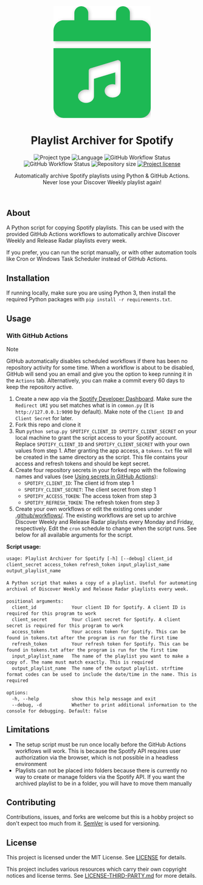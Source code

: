 <!-- Project Header -->
<div align="center">
  <img class="projectLogo" src="logo.svg" alt="Project logo" title="Project logo" width="256">

  <h1 class="projectName">Playlist Archiver for Spotify</h1>

  <p class="projectBadges">
    <img src="https://img.shields.io/badge/type-CLI_App-f44336.svg" alt="Project type" title="Project type">
    <img src="https://img.shields.io/github/languages/top/jerboa88/Playlist-Archiver-for-Spotify.svg" alt="Language" title="Language">
    <img src="https://img.shields.io/github/actions/workflow/status/jerboa88/Playlist-Archiver-for-Spotify/archive-discover-weekly.yml?logo=spotify&label=Archive%20Discover%20Weekly" alt="GitHub Workflow Status" title="GitHub Workflow Status">
    <img src="https://img.shields.io/github/actions/workflow/status/jerboa88/Playlist-Archiver-for-Spotify/archive-release-radar.yml?logo=spotify&label=Archive%20Release%20Radar" alt="GitHub Workflow Status" title="GitHub Workflow Status">
    <img src="https://img.shields.io/github/repo-size/jerboa88/Playlist-Archiver-for-Spotify.svg" alt="Repository size" title="Repository size">
    <a href="LICENSE">
      <img src="https://img.shields.io/github/license/jerboa88/Playlist-Archiver-for-Spotify.svg" alt="Project license" title="Project license"/>
    </a>
  </p>

  <p class="projectDesc">
    Automatically archive Spotify playlists using Python & GitHub Actions. Never lose your Discover Weekly playlist again!
  </p>

  <br/>
</div>


## About
A Python script for copying Spotify playlists. This can be used with the provided GitHub Actions workflows to automatically archive Discover Weekly and Release Radar playlists every week.

If you prefer, you can run the script manually, or with other automation tools like Cron or Windows Task Scheduler instead of GitHub Actions.


## Installation
If running locally, make sure you are using Python 3, then install the required Python packages with `pip install -r requirements.txt`.


## Usage
### With GitHub Actions

> [!NOTE]
> GitHub automatically disables scheduled workflows if there has been no repository activity for some time. When a workflow is about to be disabled, GitHub will send you an email and give you the option to keep running it in the `Actions` tab. Alternatively, you can make a commit every 60 days to keep the repository active.

1. Create a new app via the [Spotify Developer Dashboard](https://developer.spotify.com/dashboard). Make sure the `Redirect URI` you set matches what is in `common.py` (it is `http://127.0.0.1:9090` by default). Make note of the `Client ID` and `Client Secret` for later.
2. Fork this repo and clone it
3. Run `python setup.py SPOTIFY_CLIENT_ID SPOTIFY_CLIENT_SECRET` on your local machine to grant the script access to your Spotify account. Replace `SPOTIFY_CLIENT_ID` and `SPOTIFY_CLIENT_SECRET` with your own values from step 1. After granting the app access, a `tokens.txt` file will be created in the same directory as the script. This file contains your access and refresh tokens and should be kept secret.
4. Create four repository secrets in your forked repo with the following names and values (see [Using secrets in GitHub Actions](https://docs.github.com/en/actions/security-guides/using-secrets-in-github-actions)):
    - `SPOTIFY_CLIENT_ID`: The client id from step 1
    - `SPOTIFY_CLIENT_SECRET`: The client secret from step 1
    - `SPOTIFY_ACCESS_TOKEN`: The access token from step 3
    - `SPOTIFY_REFRESH_TOKEN`: The refresh token from step 3
5. Create your own workflows or edit the existing ones under [.github/workflows/](.github/workflows/). The existing workflows are set up to archive Discover Weekly and Release Radar playlists every Monday and Friday, respectively. Edit the `cron` schedule to change when the script runs. See below for all available arguments for the script.

**Script usage:**
```
usage: Playlist Archiver for Spotify [-h] [--debug] client_id client_secret access_token refresh_token input_playlist_name output_playlist_name

A Python script that makes a copy of a playlist. Useful for automating archival of Discover Weekly and Release Radar playlists every week.

positional arguments:
  client_id             Your client ID for Spotify. A client ID is required for this program to work
  client_secret         Your client secret for Spotify. A client secret is required for this program to work
  access_token          Your access token for Spotify. This can be found in tokens.txt after the program is run for the first time
  refresh_token         Your refresh token for Spotify. This can be found in tokens.txt after the program is run for the first time
  input_playlist_name   The name of the playlist you want to make a copy of. The name must match exactly. This is required
  output_playlist_name  The name of the output playlist. strftime format codes can be used to include the date/time in the name. This is required

options:
  -h, --help            show this help message and exit
  --debug, -d           Whether to print additional information to the console for debugging. Default: false
```


## Limitations
- The setup script must be run once locally before the GitHub Actions workflows will work. This is because the Spotify API requires user authorization via the browser, which is not possible in a headless environment
- Playlists can not be placed into folders because there is currently no way to create or manage folders via the Spotify API. If you want the archived playlist to be in a folder, you will have to move them manually


## Contributing
Contributions, issues, and forks are welcome but this is a hobby project so don't expect too much from it. [SemVer](http://semver.org/) is used for versioning.


## License
This project is licensed under the MIT License. See [LICENSE](LICENSE) for details.

This project includes various resources which carry their own copyright notices and license terms. See [LICENSE-THIRD-PARTY.md](LICENSE-THIRD-PARTY.md) for more details.
